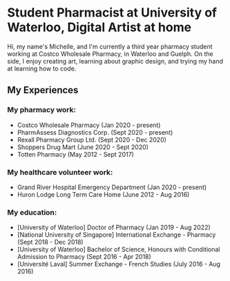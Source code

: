# Student Pharmacist at University of Waterloo, Digital Artist at home

Hi, my name's Michelle, and I'm currently a third year pharmacy student working at Costco Wholesale Pharmacy, in Waterloo and Guelph. On the side, I enjoy creating art, learning about graphic design, and trying my hand at learning how to code.


## My Experiences

### My pharmacy work:
- Costco Wholesale Pharmacy (Jan 2020 - present)
- PharmAssess Diagnostics Corp. (Sept 2020 - present)
- Rexall Pharmacy Group Ltd. (Sept 2020 - Dec 2020)
- Shoppers Drug Mart (June 2020 - Sept 2020)
- Totten Pharmacy (May 2012 - Sept 2017)

### My healthcare volunteer work:
- Grand River Hospital Emergency Department (Jan 2020 - present)
- Huron Lodge Long Term Care Home (June 2012 - Aug 2016)

### My education:
- [University of Waterloo] Doctor of Pharmacy (Jan 2019 - Aug 2022)
- [National University of Singapore] International Exchange - Pharmacy (Sept 2018 - Dec 2018)
- [University of Waterloo] Bachelor of Science, Honours with Conditional Admission to Pharmacy (Sept 2016 - Apr 2018)
- [Université Laval] Summer Exchange - French Studies (July 2016 - Aug 2016)
